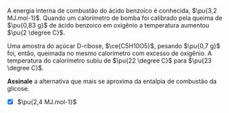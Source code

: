A energia interna de combustão do ácido benzoico é conhecida, $\pu{3,2 MJ.mol-1}$. Quando um calorímetro de bomba foi calibrado pela queima de $\pu{0,83 g}$ de ácido benzoico em oxigênio a temperatura aumentou $\pu{2 \degree C}$. 

Uma amostra do açúcar D-ribose, $\ce{C5H10O5}$, pesando $\pu{0,7 g}$ foi, então, queimada no mesmo calorímetro com excesso de oxigênio. A temperatura do calorímetro subiu de $\pu{22 \degree C}$ para $\pu{23 \degree C}$.

**Assinale** a alternativa que mais se aproxima da entalpia de combustão da glicose.

- [x] $\pu{2,4 MJ.mol-1}$

